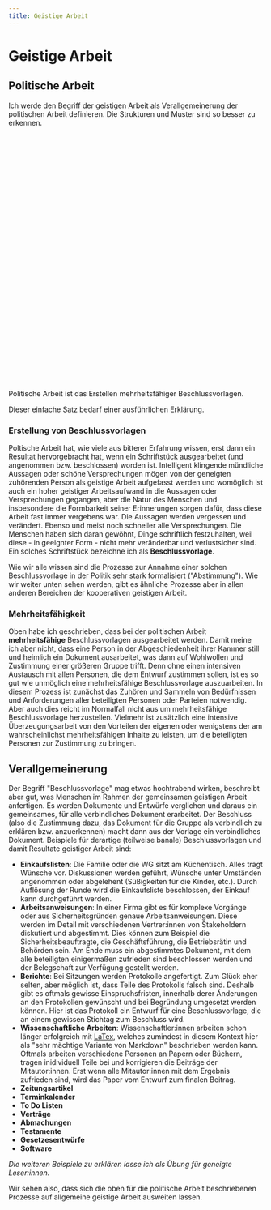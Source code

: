 ```yaml
---
title: Geistige Arbeit
---
```


# Geistige Arbeit

## Politische Arbeit

Ich werde den Begriff der geistigen Arbeit als Verallgemeinerung der politischen
Arbeit definieren. Die Strukturen und Muster sind so besser zu erkennen.

<div class="alert alert-info">
<svg xmlns="http://www.w3.org/2000/svg" fill="none" viewBox="0 0 24 24" class="stroke-info-content shrink-0 w-6 h-6"><path stroke-linecap="round" stroke-linejoin="round" stroke-width="2" d="M13 16h-1v-4h-1m1-4h.01M21 12a9 9 0 11-18 0 9 9 0 0118 0z"></path></svg>
Politische Arbeit ist das Erstellen mehrheitsfähiger Beschlussvorlagen.
</div>

Dieser einfache Satz bedarf einer ausführlichen Erklärung.

### Erstellung von Beschlussvorlagen

Poltische Arbeit hat, wie viele aus bitterer Erfahrung wissen, erst dann ein
Resultat hervorgebracht hat, wenn ein Schriftstück ausgearbeitet (und angenommen
bzw. beschlossen) worden ist. Intelligent klingende mündliche Aussagen oder
schöne Versprechungen mögen von der geneigten zuhörenden Person als geistige
Arbeit aufgefasst werden und womöglich ist auch ein hoher geistiger
Arbeitsaufwand in die Aussagen oder Versprechungen gegangen, aber die Natur des
Menschen und insbesondere die Formbarkeit seiner Erinnerungen sorgen dafür, dass
diese Arbeit fast immer vergebens war. Die Aussagen werden vergessen und
verändert. Ebenso und meist noch schneller alle Versprechungen. Die Menschen
haben sich daran gewöhnt, Dinge schriftlich festzuhalten, weil diese - in
geeignter Form - nicht mehr veränderbar und verlustsicher sind. Ein solches
Schriftstück bezeichne ich als **Beschlussvorlage**.

Wie wir alle wissen sind die Prozesse zur Annahme einer solchen Beschlussvorlage
in der Politik sehr stark formalisiert ("Abstimmung"). Wie wir weiter unten
sehen werden, gibt es ähnliche Prozesse aber in allen anderen Bereichen der
kooperativen geistigen Arbeit.

### Mehrheitsfähigkeit

Oben habe ich geschrieben, dass bei der politischen Arbeit **mehrheitsfähige**
Beschlussvorlagen ausgearbeitet werden. Damit meine ich aber nicht, dass eine
Person in der Abgeschiedenheit ihrer Kammer still und heimlich ein Dokument
ausarbeitet, was dann auf Wohlwollen und Zustimmung einer größeren Gruppe
trifft. Denn ohne einen intensiven Austausch mit allen Personen, die dem Entwurf
zustimmen sollen, ist es so gut wie unmöglich eine mehrheitsfähige
Beschlussvorlage auszuarbeiten. In diesem Prozess ist zunächst das Zuhören und
Sammeln von Bedürfnissen und Anforderungen aller beteiligten Personen oder
Parteien notwendig. Aber auch dies reicht im Normalfall nicht aus um
mehrheitsfähige Beschlussvorlage herzustellen. Vielmehr ist zusätzlich eine
intensive Überzeugungsarbeit von den Vorteilen der eigenen oder wenigstens der
am wahrscheinlichst mehrheitsfähigen Inhalte zu leisten, um die beteiligten
Personen zur Zustimmung zu bringen.

## Verallgemeinerung

Der Begriff "Beschlussvorlage" mag etwas hochtrabend wirken, beschreibt aber
gut, was Menschen im Rahmen der gemeinsamen geistigen Arbeit anfertigen. Es
werden Dokumente und Entwürfe verglichen und daraus ein gemeinsames, für alle
verbindliches Dokument erarbeitet. Der Beschluss (also die Zustimmung dazu, das
Dokument für die Gruppe als verbindlich zu erklären bzw. anzuerkennen) macht
dann aus der Vorlage ein verbindliches Dokument. Beispiele für derartige
(teilweise banale) Beschlussvorlagen und damit Resultate geistiger Arbeit sind:

- **Einkaufslisten**: Die Familie oder die WG sitzt am Küchentisch. Alles trägt
  Wünsche vor. Diskussionen werden geführt, Wünsche unter Umständen angenommen
  oder abgelehent (Süßigkeiten für die Kinder, etc.). Durch Auflösung der Runde
  wird die Einkaufsliste beschlossen, der Einkauf kann durchgeführt werden.
- **Arbeitsanweisungen**: In einer Firma gibt es für komplexe Vorgänge oder aus
  Sicherheitsgründen genaue Arbeitsanweisungen. Diese werden im Detail mit
  verschiedenen Vertrer:innen von Stakeholdern diskutiert und abgestimmt. Dies
  können zum Beispiel die Sicherheitsbeauftragte, die Geschäftsführung, die
  Betriebsrätin und Behörden sein. Am Ende muss ein abgestimmtes Dokument, mit
  dem alle beteiligten einigermaßen zufrieden sind beschlossen werden und der
  Belegschaft zur Verfügung gestellt werden.
- **Berichte**: Bei Sitzungen werden Protokolle angefertigt. Zum Glück eher
  selten, aber möglich ist, dass Teile des Protokolls falsch sind. Deshalb gibt
  es oftmals gewisse Einspruchsfristen, innerhalb derer Änderungen an den
  Protokollen gewünscht und bei Begründung umgesetzt werden können. Hier ist das
  Protokoll ein Entwurf für eine Beschlussvorlage, die an einem gewissen
  Stichtag zum Beschluss wird.
- **Wissenschaftliche Arbeiten**: Wissenschaftler:innen arbeiten schon länger
  erfolgreich mit [LaTex](https://www.latex-project.org/), welches zumindest in
  diesem Kontext hier als "sehr mächtige Variante von Markdown" beschrieben
  werden kann. Oftmals arbeiten verschiedene Personen an Papern oder Büchern,
  tragen inidividuell Teile bei und korrigieren die Beiträge der Mitautor:innen.
  Erst wenn alle Mitautor:innen mit dem Ergebnis zufrieden sind, wird das Paper
  vom Entwurf zum finalen Beitrag.
- **Zeitungsartikel**
- **Terminkalender**
- **To Do Listen**
- **Verträge**
- **Abmachungen**
- **Testamente**
- **Gesetzesentwürfe**
- **Software**

_Die weiteren Beispiele zu erklären lasse ich als Übung für geneigte
Leser:innen._

Wir sehen also, dass sich die oben für die politische Arbeit beschriebenen
Prozesse auf allgemeine geistige Arbeit ausweiten lassen.
